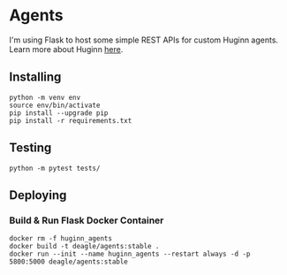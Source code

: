 # Agents
I'm using Flask to host some simple REST APIs for custom Huginn agents. Learn more about Huginn [here](https://github.com/huginn/huginn).

## Installing
```
python -m venv env
source env/bin/activate
pip install --upgrade pip
pip install -r requirements.txt
```

## Testing
```
python -m pytest tests/
```

## Deploying

### Build & Run Flask Docker Container
```
docker rm -f huginn_agents
docker build -t deagle/agents:stable .
docker run --init --name huginn_agents --restart always -d -p 5800:5000 deagle/agents:stable
```
